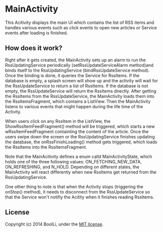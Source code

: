 # MainActivity

This Acitivity displays the main UI which contains the list of RSS items and handles various events such as click events to open new articles or Service events after loading is finished.

## How does it work?

Right after it gets created, the MainActivity sets up an alarm to run the RssUpdatingService periodically (setRssUpdateServiceAlarm method)and binds itself to the RssUpdatingService (bindRssUpdateService method). Once the binding is done, it queries the Service for RssItems. If the database is empty, a splash screen will show up and the activity will wait for the RssUpdateService to return a list of RssItems. If the database is not empty, the RssUpdateService will return the RssItems directly. After getting the RssItems from the RssUpdateService, the MainActivity loads them into the RssItemsFragment, which contains a ListView. Then the MainActivity listens to various events that might happen during the life time of the Activity.

When users click on any RssItem in the ListView, the ShowRssItemFeedFragment() method will be triggered, which starts a new wRssItemFeedFragment containting the content of the article. Once the users swipe down the screen or the RssUpdatingService finishes updating the database, the onRssFinishLoading() method gets triggered, which loads the RssItems into the RssItemsFragment.

Note that the MainAcitivity defines a enum calld MainActivityState, which holds one of the three following values: ON_FETCHING_NEW_DATA, ON_REFRESHING, and N_HOLD. Depending on different states, the MainActivity will react differently when new RssItems get returned from the RssUpdatingService.

One other thing to note is that when the Activity stops (triggering the onStop() method), it needs to disconnect from the RssUpdateService so that the Service won't notifiy the Acitity when it finishes reading RssItems.

## License

Copyright (c) 2014 BoolLi, under the [MIT license](http://www.opensource.org/licenses/mit-license.php).

